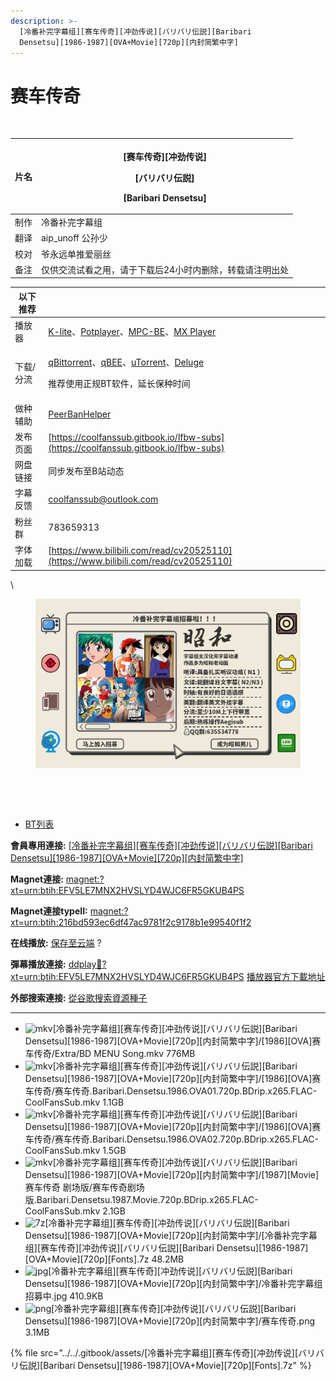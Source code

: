 ```yaml
---
description: >-
  [冷番补完字幕组][赛车传奇][冲劲传说][バリバリ伝説][Baribari
  Densetsu][1986-1987][OVA+Movie][720p][内封简繁中字]
---
```


# 赛车传奇

<figure><img src="https://youke1.picui.cn/s1/2025/07/25/68827a84a2059.png" alt=""><figcaption></figcaption></figure>

| 片名 | <p>[赛车传奇][冲劲传说]</p><p>[バリバリ伝説]</p><p>[Baribari Densetsu]</p> |
| -- | ------------------------------------------------------------ |
| 制作 | 冷番补完字幕组                                                      |
| 翻译 | aip\_unoff  公孙少                                              |
| 校对 | 爷永远单推爱丽丝                                                     |
| 备注 | 仅供交流试看之用，请于下载后24小时内删除，转载请注明出处                                |

&#x20;

| 以下推荐  |                                                                                                                                                                                                                                                                                                          |
| ----- | -------------------------------------------------------------------------------------------------------------------------------------------------------------------------------------------------------------------------------------------------------------------------------------------------------- |
| 播放器   | [K-lite](https://codecguide.com/download_kl.htm)、[Potplayer](https://potplayer.daum.net/)、[MPC-BE](https://sourceforge.net/projects/mpcbe/)、[MX Player](https://www.lanzoui.com/b688551)                                                                                                                 |
| 下载/分流 | <p><a href="https://www.fosshub.com/qBittorrent.html">qBittorrent</a>、<a href="https://github.com/c0re100/qBittorrent-Enhanced-Edition/releases">qBEE</a>、<a href="https://hungryxhz.lanzouu.com/iUAtd058gd4h">uTorrent</a>、<a href="https://deluge-torrent.org/">Deluge</a></p><p>推荐使用正规BT软件，延长保种时间</p> |
| 做种辅助  | [PeerBanHelper](https://github.com/PBH-BTN/PeerBanHelper)                                                                                                                                                                                                                                                |
| 发布页面  | [https://coolfanssub.gitbook.io/lfbw-subs](https://coolfanssub.gitbook.io/lfbw-subs)                                                                                                                                                                                                                     |
| 网盘链接  | 同步发布至B站动态                                                                                                                                                                                                                                                                                                |
| 字幕反馈  | coolfanssub@outlook.com                                                                                                                                                                                                                                                                                  |
| 粉丝群   | 783659313                                                                                                                                                                                                                                                                                                |
| 字体加载  | [https://www.bilibili.com/read/cv20525110](https://www.bilibili.com/read/cv20525110)                                                                                                                                                                                                                     |

\


<figure><img src="../../.gitbook/assets/image (4).png" alt=""><figcaption></figcaption></figure>

<figure><img src="https://s21.ax1x.com/2024/09/02/pAVn8sA.jpg" alt=""><figcaption></figcaption></figure>

<figure><img src="https://s21.ax1x.com/2024/09/02/pAVn8sA.jpg" alt=""><figcaption></figcaption></figure>

* [BT列表](https://share.dmhy.org/topics/view/699870_Baribari_Densetsu_1986-1987_OVA_Movie_720p.html#tabs-1)

**會員專用連接:** [\[冷番补完字幕组\]\[赛车传奇\]\[冲劲传说\]\[バリバリ伝説\]\[Baribari Densetsu\]\[1986-1987\]\[OVA+Movie\]\[720p\]\[内封简繁中字\]](https://dl.dmhy.org/2025/07/25/216bd593ec6df47ac9781f2c9178b1e99540f1f2.torrent)

**Magnet連接:** [magnet:?xt=urn:btih:EFV5LE7MNX2HVSLYD4WJC6FR5GKUB4PS](https://magnet/?xt=urn:btih:EFV5LE7MNX2HVSLYD4WJC6FR5GKUB4PS\&dn=\&tr=http%3A%2F%2F104.143.10.186%3A8000%2Fannounce\&tr=udp%3A%2F%2F104.143.10.186%3A8000%2Fannounce\&tr=http%3A%2F%2Ftracker.openbittorrent.com%3A80%2Fannounce\&tr=http%3A%2F%2Ftracker3.itzmx.com%3A6961%2Fannounce\&tr=http%3A%2F%2Ftracker4.itzmx.com%3A2710%2Fannounce\&tr=http%3A%2F%2Ftracker.publicbt.com%3A80%2Fannounce\&tr=http%3A%2F%2Ftracker.prq.to%2Fannounce\&tr=http%3A%2F%2Fopen.acgtracker.com%3A1096%2Fannounce\&tr=https%3A%2F%2Ft-115.rhcloud.com%2Fonly_for_ylbud\&tr=http%3A%2F%2Ftracker1.itzmx.com%3A8080%2Fannounce\&tr=http%3A%2F%2Ftracker2.itzmx.com%3A6961%2Fannounce\&tr=udp%3A%2F%2Ftracker1.itzmx.com%3A8080%2Fannounce\&tr=udp%3A%2F%2Ftracker2.itzmx.com%3A6961%2Fannounce\&tr=udp%3A%2F%2Ftracker3.itzmx.com%3A6961%2Fannounce\&tr=udp%3A%2F%2Ftracker4.itzmx.com%3A2710%2Fannounce\&tr=http%3A%2F%2Fnyaa.tracker.wf%3A7777%2Fannounce)

**Magnet連接typeII:** [magnet:?xt=urn:btih:216bd593ec6df47ac9781f2c9178b1e99540f1f2](https://magnet/?xt=urn:btih:216bd593ec6df47ac9781f2c9178b1e99540f1f2)

**在线播放:** [保存至云端](https://keepshare.org/i9l0fcvt/magnet%3A%3Fxt%3Durn%3Abtih%3A216bd593ec6df47ac9781f2c9178b1e99540f1f2) ?

**彈幕播放連接:** [ddplay:magnet:?xt=urn:btih:EFV5LE7MNX2HVSLYD4WJC6FR5GKUB4PS](ddplay:magnet:?xt=urn:btih:EFV5LE7MNX2HVSLYD4WJC6FR5GKUB4PS\&dn=\&tr=http%3A%2F%2F104.143.10.186%3A8000%2Fannounce\&tr=udp%3A%2F%2F104.143.10.186%3A8000%2Fannounce\&tr=http%3A%2F%2Ftracker.openbittorrent.com%3A80%2Fannounce\&tr=http%3A%2F%2Ftracker3.itzmx.com%3A6961%2Fannounce\&tr=http%3A%2F%2Ftracker4.itzmx.com%3A2710%2Fannounce\&tr=http%3A%2F%2Ftracker.publicbt.com%3A80%2Fannounce\&tr=http%3A%2F%2Ftracker.prq.to%2Fannounce\&tr=http%3A%2F%2Fopen.acgtracker.com%3A1096%2Fannounce\&tr=https%3A%2F%2Ft-115.rhcloud.com%2Fonly_for_ylbud\&tr=http%3A%2F%2Ftracker1.itzmx.com%3A8080%2Fannounce\&tr=http%3A%2F%2Ftracker2.itzmx.com%3A6961%2Fannounce\&tr=udp%3A%2F%2Ftracker1.itzmx.com%3A8080%2Fannounce\&tr=udp%3A%2F%2Ftracker2.itzmx.com%3A6961%2Fannounce\&tr=udp%3A%2F%2Ftracker3.itzmx.com%3A6961%2Fannounce\&tr=udp%3A%2F%2Ftracker4.itzmx.com%3A2710%2Fannounce\&tr=http%3A%2F%2Fnyaa.tracker.wf%3A7777%2Fannounce) [播放器官方下載地址](http://www.dandanplay.com/?from=dmhy)

**外部搜索連接:** [從谷歌搜索資源種子](https://www.google.com/search?oe=utf-8\&q=216bd593ec6df47ac9781f2c9178b1e99540f1f2)

***

* ![mkv](https://share.dmhy.org/images/icon/mkv.gif)\[冷番补完字幕组]\[赛车传奇]\[冲劲传说]\[バリバリ伝説]\[Baribari Densetsu]\[1986-1987]\[OVA+Movie]\[720p]\[内封简繁中字]/\[1986]\[OVA]赛车传奇/Extra/BD MENU Song.mkv 776MB
* ![mkv](https://share.dmhy.org/images/icon/mkv.gif)\[冷番补完字幕组]\[赛车传奇]\[冲劲传说]\[バリバリ伝説]\[Baribari Densetsu]\[1986-1987]\[OVA+Movie]\[720p]\[内封简繁中字]/\[1986]\[OVA]赛车传奇/赛车传奇.Baribari.Densetsu.1986.OVA01.720p.BDrip.x265.FLAC-CoolFansSub.mkv 1.1GB
* ![mkv](https://share.dmhy.org/images/icon/mkv.gif)\[冷番补完字幕组]\[赛车传奇]\[冲劲传说]\[バリバリ伝説]\[Baribari Densetsu]\[1986-1987]\[OVA+Movie]\[720p]\[内封简繁中字]/\[1986]\[OVA]赛车传奇/赛车传奇.Baribari.Densetsu.1986.OVA02.720p.BDrip.x265.FLAC-CoolFansSub.mkv 1.5GB
* ![mkv](https://share.dmhy.org/images/icon/mkv.gif)\[冷番补完字幕组]\[赛车传奇]\[冲劲传说]\[バリバリ伝説]\[Baribari Densetsu]\[1986-1987]\[OVA+Movie]\[720p]\[内封简繁中字]/\[1987]\[Movie]赛车传奇 剧场版/赛车传奇剧场版.Baribari.Densetsu.1987.Movie.720p.BDrip.x265.FLAC-CoolFansSub.mkv 2.1GB
* ![7z](https://share.dmhy.org/images/icon/7z.gif)\[冷番补完字幕组]\[赛车传奇]\[冲劲传说]\[バリバリ伝説]\[Baribari Densetsu]\[1986-1987]\[OVA+Movie]\[720p]\[内封简繁中字]/\[冷番补完字幕组]\[赛车传奇]\[冲劲传说]\[バリバリ伝説]\[Baribari Densetsu]\[1986-1987]\[OVA+Movie]\[720p]\[Fonts].7z 48.2MB
* ![jpg](https://share.dmhy.org/images/icon/jpg.gif)\[冷番补完字幕组]\[赛车传奇]\[冲劲传说]\[バリバリ伝説]\[Baribari Densetsu]\[1986-1987]\[OVA+Movie]\[720p]\[内封简繁中字]/冷番补完字幕组招募中.jpg 410.9KB
* ![png](https://share.dmhy.org/images/icon/png.gif)\[冷番补完字幕组]\[赛车传奇]\[冲劲传说]\[バリバリ伝説]\[Baribari Densetsu]\[1986-1987]\[OVA+Movie]\[720p]\[内封简繁中字]/赛车传奇.png 3.1MB



{% file src="../../.gitbook/assets/[冷番补完字幕组][赛车传奇][冲劲传说][バリバリ伝説][Baribari Densetsu][1986-1987][OVA+Movie][720p][Fonts].7z" %}

